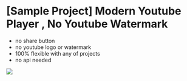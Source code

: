 # [Sample Project] Modern Youtube Player , No Youtube Watermark 
<ul><li>no share button </li><li> no youtube logo or watermark </li><li> 100% flexible with any of projects</li><li> no api needed</li></ul>
<img src='https://github.com/onlycoder000/modern-youtube-player-for-website/raw/main/player.png'>

